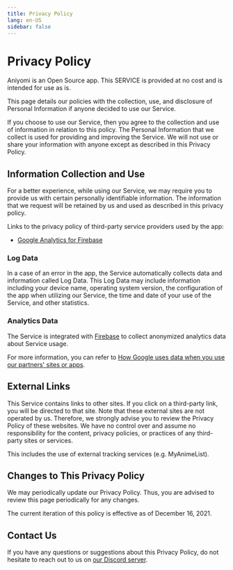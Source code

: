 ```yaml
---
title: Privacy Policy
lang: en-US
sidebar: false
---
```


# Privacy Policy

Aniyomi is an Open Source app. This SERVICE is provided at no cost and is intended for use as is.

This page details our policies with the collection, use, and disclosure of Personal Information if anyone decided to use our Service.

If you choose to use our Service, then you agree to the collection and use of information in relation to this policy. The Personal Information that we collect is used for providing and improving the Service. We will not use or share your information with anyone except as described in this Privacy Policy.

## Information Collection and Use

For a better experience, while using our Service, we may require you to provide us with certain personally identifiable information. The information that we request will be retained by us and used as described in this privacy policy.

Links to the privacy policy of third-party service providers used by the app:
* [Google Analytics for Firebase](https://firebase.google.com/policies/analytics)

### Log Data

In a case of an error in the app, the Service automatically collects data and information called Log Data. This Log Data may include information including your device name, operating system version, the configuration of the app when utilizing our Service, the time and date of your use of the Service, and other statistics.

### Analytics Data

The Service is integrated with [Firebase](https://firebase.google.com/) to collect anonymized analytics data about Service usage.

For more information, you can refer to [How Google uses data when you use our partners' sites or apps](https://google.com/policies/privacy/partners/).

## External Links

This Service contains links to other sites. If you click on a third-party link, you will be directed to that site. Note that these external sites are not operated by us. Therefore, we strongly advise you to review the Privacy Policy of these websites. We have no control over and assume no responsibility for the content, privacy policies, or practices of any third-party sites or services.

This includes the use of external tracking services (e.g. MyAnimeList).

## Changes to This Privacy Policy

We may periodically update our Privacy Policy. Thus, you are advised to review this page periodically for any changes.

The current iteration of this policy is effective as of December 16, 2021.

## Contact Us

If you have any questions or suggestions about this Privacy Policy, do not hesitate to reach out to us on [our Discord server](https://discord.gg/F32UjdJZrR).